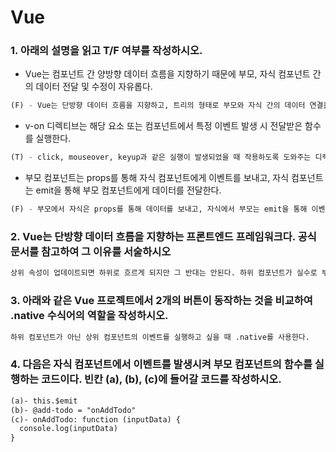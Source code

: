# Vue

### 1. 아래의 설명을 읽고 T/F 여부를 작성하시오.

- Vue는 컴포넌트 간 양방향 데이터 흐름을 지향하기 때문에 부모, 자식 컴포넌트 간의 데이터 전달 및 수정이 자유롭다.

```python
(F) - Vue는 단방향 데이터 흐름을 지향하고, 트리의 형태로 부모와 자식 간의 데이터 연결을 통해 전달된다. 그러한 방식으로 데이터의 흐름을 관찰 할 수 있음. 유지/보수도 좋다.
```

- v-on 디렉티브는 해당 요소 또는 컴포넌트에서 특정 이벤트 발생 시 전달받은 함수를 실행한다. 

```python
(T) - click, mouseover, keyup과 같은 실행이 발생되었을 때 작용하도록 도와주는 디렉티브이다.
```

- 부모 컴포넌트는 props를 통해 자식 컴포넌트에게 이벤트를 보내고, 자식 컴포넌트는 emit을 통해 부모 컴포넌트에게 데이터를 전달한다.

```python
(F) - 부모에서 자식은 props를 통해 데이터를 보내고, 자식에서 부모는 emit을 통해 이벤트를 전달한다.
```



### 2. Vue는 단방향 데이터 흐름을 지향하는 프론트엔드 프레임워크다. 공식문서를 참고하여 그 이유를 서술하시오

```python
상위 속성이 업데이트되면 하위로 흐르게 되지만 그 반대는 안된다. 하위 컴포넌트가 실수로 부모의 상태를 변경하여 앱의 데이터 흐름을 추론하기 더 어렵게 만드는 것을 방지할 수 있다.
```



### 3. 아래와 같은 Vue 프로젝트에서 2개의 버튼이 동작하는 것을 비교하여 .native 수식어의 역할을 작성하시오.

```python
하위 컴포넌트가 아닌 상위 컴포넌트의 이벤트를 실행하고 싶을 때 .native를 사용한다. 
```

### 4. 다음은 자식 컴포넌트에서 이벤트를 발생시켜 부모 컴포넌트의 함수를 실행하는 코드이다. 빈칸 (a), (b), (c)에 들어갈 코드를 작성하시오.

```HTML
(a)- this.$emit
(b)- @add-todo = "onAddTodo"
(c)- onAddTodo: function (inputData) {
  console.log(inputData)
}
```

